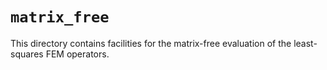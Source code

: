 # `matrix_free`

This directory contains facilities for the matrix-free evaluation of the least-squares FEM operators.